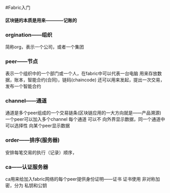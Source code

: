 #Fabric入门
#### 区块链的本质是用来————记账的
### orgination——组织
简称org，表示一个公司，或者一个集团

### peer——节点
表示一个组织中的一个部门或一个人，在fabric中可以代表一台电脑
用来存放数据，账本，智能合约(合同)，链码(chaincode)
还可以用来发起，提出一次交易，发布一个智能合约

### channel——通道
通道是多个peer组成的一个交易链条(区块链应用的一大方向就是——产品溯源)
一个peer可以加入多个channel
每个通道  可以不  向外界显示数据，同一个通道中  可以选择性  向某个peer显示数据

### order——排序(服务器)
安排每笔交易的执行（记录）顺序，

### ca——认证服务器
ca用来给加入fabric网络的每个peer提供身份证明——证书
证书使用 非对称加密，分为 私钥和公钥
